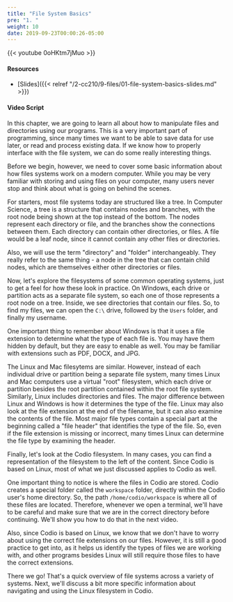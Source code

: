```yaml
---
title: "File System Basics"
pre: "1. "
weight: 10
date: 2019-09-23T00:00:26-05:00
---
```


{{< youtube 0oHKtm7jMuo >}}

#### Resources

* [Slides]({{< relref "/2-cc210/9-files/01-file-system-basics-slides.md" >}})

#### Video Script

In this chapter, we are going to learn all about how to manipulate files and directories using our programs. This is a very important part of programming, since many times we want to be able to save data for use later, or read and process existing data. If we know how to properly interface with the file system, we can do some really interesting things.

Before we begin, however, we need to cover some basic information about how files systems work on a modern computer. While you may be very familiar with storing and using files on your computer, many users never stop and think about what is going on behind the scenes.

For starters, most file systems today are structured like a tree. In Computer Science, a tree is a structure that contains nodes and branches, with the root node being shown at the top instead of the bottom. The nodes represent each directory or file, and the branches show the connections between them. Each directory can contain other directories, or files. A file would be a leaf node, since it cannot contain any other files or directories.

Also, we will use the term "directory" and "folder" interchangeably. They really refer to the same thing - a node in the tree that can contain child nodes, which are themselves either other directories or files.

Now, let's explore the filesystems of some common operating systems, just to get a feel for how these look in practice. On Windows, each drive or partition acts as a separate file system, so each one of those represents a root node on a tree. Inside, we see directories that contain our files. So, to find my files, we can open the `C:\` drive, followed by the `Users` folder, and finally my username.

One important thing to remember about Windows is that it uses a file extension to determine what the type of each file is. You may have them hidden by default, but they are easy to enable as well. You may be familiar with extensions such as PDF, DOCX, and JPG.

The Linux and Mac filesytems are similar. However, instead of each individual drive or partition being a separate file system, many times Linux and Mac computers use a virtual "root" filesystem, which each drive or partition besides the root partition contained within the root file system. Similarly, Linux includes directories and files. The major difference between Linux and Windows is how it determines the type of the file. Linux may also look at the file extension at the end of the filename, but it can also examine the contents of the file. Most major file types contain a special part at the beginning called a "file header" that identifies the type of the file. So, even if the file extension is missing or incorrect, many times Linux can determine the file type by examining the header.

Finally, let's look at the Codio filesystem. In many cases, you can find a representation of the filesystem to the left of the content. Since Codio is based on Linux, most of what we just discussed applies to Codio as well.

One important thing to notice is where the files in Codio are stored. Codio creates a special folder called the `workspace` folder, directly within the Codio user's home directory. So, the path `/home/codio/workspace` is where all of these files are located. Therefore, whenever we open a terminal, we'll have to be careful and make sure that we are in the correct directory before continuing. We'll show you how to do that in the next video.

Also, since Codio is based on Linux, we know that we don't have to worry about using the correct file extensions on our files. However, it is still a good practice to get into, as it helps us identify the types of files we are working with, and other programs besides Linux will still require those files to have the correct extensions.

There we go! That's a quick overview of file systems across a variety of systems. Next, we'll discuss a bit more specific information about navigating and using the Linux filesystem in Codio.

